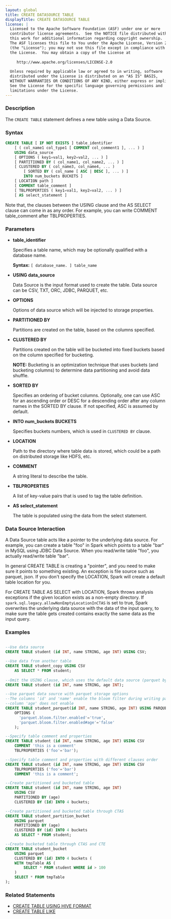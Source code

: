 ```yaml
---
layout: global
title: CREATE DATASOURCE TABLE
displayTitle: CREATE DATASOURCE TABLE
license: |
  Licensed to the Apache Software Foundation (ASF) under one or more
  contributor license agreements.  See the NOTICE file distributed with
  this work for additional information regarding copyright ownership.
  The ASF licenses this file to You under the Apache License, Version 2.0
  (the "License"); you may not use this file except in compliance with
  the License.  You may obtain a copy of the License at
 
     http://www.apache.org/licenses/LICENSE-2.0
 
  Unless required by applicable law or agreed to in writing, software
  distributed under the License is distributed on an "AS IS" BASIS,
  WITHOUT WARRANTIES OR CONDITIONS OF ANY KIND, either express or implied.
  See the License for the specific language governing permissions and
  limitations under the License.
---
```


### Description

The `CREATE TABLE` statement defines a new table using a Data Source. 

### Syntax

```sql
CREATE TABLE [ IF NOT EXISTS ] table_identifier
    [ ( col_name1 col_type1 [ COMMENT col_comment1 ], ... ) ]
    USING data_source
    [ OPTIONS ( key1=val1, key2=val2, ... ) ]
    [ PARTITIONED BY ( col_name1, col_name2, ... ) ]
    [ CLUSTERED BY ( col_name3, col_name4, ... ) 
        [ SORTED BY ( col_name [ ASC | DESC ], ... ) ] 
        INTO num_buckets BUCKETS ]
    [ LOCATION path ]
    [ COMMENT table_comment ]
    [ TBLPROPERTIES ( key1=val1, key2=val2, ... ) ]
    [ AS select_statement ]
```

Note that, the clauses between the USING clause and the AS SELECT clause can come in
as any order. For example, you can write COMMENT table_comment after TBLPROPERTIES.

### Parameters

* **table_identifier**

    Specifies a table name, which may be optionally qualified with a database name.

    **Syntax:** `[ database_name. ] table_name`

* **USING data_source**

    Data Source is the input format used to create the table. Data source can be CSV, TXT, ORC, JDBC, PARQUET, etc.

* **OPTIONS**

    Options of data source which will be injected to storage properties.

* **PARTITIONED BY**

    Partitions are created on the table, based on the columns specified.

* **CLUSTERED BY**

    Partitions created on the table will be bucketed into fixed buckets based on the column specified for bucketing.

    **NOTE:** Bucketing is an optimization technique that uses buckets (and bucketing columns) to determine data partitioning and avoid data shuffle.

* **SORTED BY**

    Specifies an ordering of bucket columns. Optionally, one can use ASC for an ascending order or DESC for a descending order after any column names in the SORTED BY clause.
    If not specified, ASC is assumed by default.
   
* **INTO num_buckets BUCKETS**

    Specifies buckets numbers, which is used in `CLUSTERED BY` clause.

* **LOCATION**

    Path to the directory where table data is stored, which could be a path on distributed storage like HDFS, etc.

* **COMMENT**

    A string literal to describe the table.

* **TBLPROPERTIES**

    A list of key-value pairs that is used to tag the table definition.

* **AS select_statement**

    The table is populated using the data from the select statement.

### Data Source Interaction

A Data Source table acts like a pointer to the underlying data source. For example, you can create
a table "foo" in Spark which points to a table "bar" in MySQL using JDBC Data Source. When you
read/write table "foo", you actually read/write table "bar".
 
In general CREATE TABLE is creating a "pointer", and you need to make sure it points to something
existing. An exception is file source such as parquet, json. If you don't specify the LOCATION,
Spark will create a default table location for you.

For CREATE TABLE AS SELECT with LOCATION, Spark throws analysis exceptions if the given location
exists as a non-empty directory. If `spark.sql.legacy.allowNonEmptyLocationInCTAS` is set to true,
Spark overwrites the underlying data source with the data of the
input query, to make sure the table gets created contains exactly the same data as the input query.

### Examples

```sql

--Use data source
CREATE TABLE student (id INT, name STRING, age INT) USING CSV;

--Use data from another table
CREATE TABLE student_copy USING CSV
    AS SELECT * FROM student;
  
--Omit the USING clause, which uses the default data source (parquet by default)
CREATE TABLE student (id INT, name STRING, age INT);

--Use parquet data source with parquet storage options
--The columns 'id' and 'name' enable the bloom filter during writing parquet file,
--column 'age' does not enable
CREATE TABLE student_parquet(id INT, name STRING, age INT) USING PARQUET
    OPTIONS (
      'parquet.bloom.filter.enabled'='true',
      'parquet.bloom.filter.enabled#age'='false'
    );

--Specify table comment and properties
CREATE TABLE student (id INT, name STRING, age INT) USING CSV
    COMMENT 'this is a comment'
    TBLPROPERTIES ('foo'='bar');

--Specify table comment and properties with different clauses order
CREATE TABLE student (id INT, name STRING, age INT) USING CSV
    TBLPROPERTIES ('foo'='bar')
    COMMENT 'this is a comment';

--Create partitioned and bucketed table
CREATE TABLE student (id INT, name STRING, age INT)
    USING CSV
    PARTITIONED BY (age)
    CLUSTERED BY (Id) INTO 4 buckets;

--Create partitioned and bucketed table through CTAS
CREATE TABLE student_partition_bucket
    USING parquet
    PARTITIONED BY (age)
    CLUSTERED BY (id) INTO 4 buckets
    AS SELECT * FROM student;

--Create bucketed table through CTAS and CTE
CREATE TABLE student_bucket
    USING parquet
    CLUSTERED BY (id) INTO 4 buckets (
    WITH tmpTable AS (
        SELECT * FROM student WHERE id > 100
    )
    SELECT * FROM tmpTable
);
```

### Related Statements

* [CREATE TABLE USING HIVE FORMAT](sql-ref-syntax-ddl-create-table-hiveformat.html)
* [CREATE TABLE LIKE](sql-ref-syntax-ddl-create-table-like.html)
